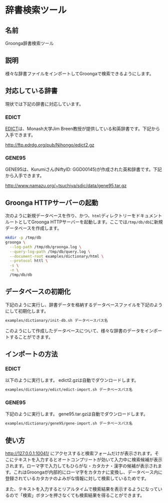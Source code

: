 # 辞書検索ツール

## 名前

Groonga辞書検索ツール

## 説明

様々な辞書ファイルをインポートしてGroongaで検索できるようにします。

## 対応している辞書

現状では下記の辞書に対応しています。

### EDICT

[EDICT](http://www.edrdg.org/jmdict/edict.html)は、Monash大学Jim Breen教授が提供している和英辞書です。下記から入手できます。

http://ftp.edrdg.org/pub/Nihongo/edict2.gz

### GENE95

GENE95は、Kurumiさん(NiftyID: GGD00145)が作成された英和辞書です。下記から入手できます。

http://www.namazu.org/~tsuchiya/sdic/data/gene95.tar.gz

## Groonga HTTPサーバーの起動

次のように新規データベースを作り、かつ、`html`ディレクトリーをドキュメントルートとしてGroonga HTTPサーバーを起動します。ここでは`/tmp/db/db`に新規データベースを作成します。

```bash
mkdir -p /tmp/db
groonga \
  --log-path /tmp/db/groonga.log \
  --query-log-path /tmp/db/query.log \
  --document-root examples/dictionary/html \
  --protocol httl \
  -s \
  -n \
  /tmp/db/db
```

## データベースの初期化

下記のように実行し、辞書データを格納するデータベースファイルを下記のようにして初期化します。

```bash
examples/dictionary/init-db.sh データベースパス名
```

このようにして作成したデータベースについて、様々な辞書のデータをインポートすることができます。

## インポートの方法

### EDICT

以下のように実行します。 edict2.gzは自動でダウンロードします。

```bash
examples/dictionary/edict/edict-import.sh データベースパス名
```

### GENE95

下記のように実行します。 gene95.tar.gzは自動でダウンロードします。

```bash
examples/dictionary/gene95/gene-import.sh データベースパス名
```

## 使い方

http://127.0.0.1:10041/ にアクセスすると検索フォームだけが表示されます。そこにテキストを入力するとオートコンプリートが効いて入力中に検索候補が表示されます。ローマ字で入力してもひらがな・カタカナ・漢字の候補が表示されます。これはGroongaが内部的にローマ字をカタカナに変換し、データベース内に登録されているカタカナのよみがな情報に対して検索しているためです。

また、テキストを入力するとリアルタイムで検索結果を表示するようになっているので「検索」ボタンを押さなくても検索結果を得ることができます。
